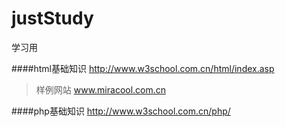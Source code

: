 # justStudy
学习用

####html基础知识
http://www.w3school.com.cn/html/index.asp

> 样例网站 www.miracool.com.cn

####php基础知识
http://www.w3school.com.cn/php/
